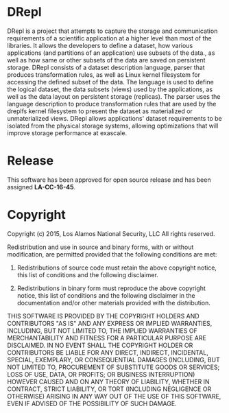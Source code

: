 # DRepl

DRepl is a project that attempts to capture the storage and
communication requirements of a scientific application at a higher
level than most of the libraries. It allows the developers to define a
dataset, how various applications (and partitions of an application)
use subsets of the data., as well as how same or other subsets of the
data are saved on persistent storage. DRepl consists of a dataset
description language, parser that produces transformation rules, as
well as Linux kernel filesystem for accessing the defined subset of
the data. The language is used to define the logical dataset, the data
subsets (views) used by the applications, as well as the data layout
on persistent storage (replicas). The parser uses the language
description to produce transformation rules that are used by the
dreplfs kernel filesystem to present the dataset as materialized or
unmaterialized views. DRepl allows applications' dataset
requirements to be isolated from the physical storage systems,
allowing optimizations that will improve storage performance at
exascale.

# Release

This software has been approved for open source release and has been
assigned **LA-CC-16-45**.

# Copyright

Copyright (c) 2015, Los Alamos National Security, LLC
All rights reserved.

Redistribution and use in source and binary forms, with or without
modification, are permitted provided that the following conditions are
met:

1. Redistributions of source code must retain the above copyright
notice, this list of conditions and the following disclaimer.

2. Redistributions in binary form must reproduce the above copyright
notice, this list of conditions and the following disclaimer in the
documentation and/or other materials provided with the distribution.

THIS SOFTWARE IS PROVIDED BY THE COPYRIGHT HOLDERS AND CONTRIBUTORS
"AS IS" AND ANY EXPRESS OR IMPLIED WARRANTIES, INCLUDING, BUT NOT
LIMITED TO, THE IMPLIED WARRANTIES OF MERCHANTABILITY AND FITNESS FOR
A PARTICULAR PURPOSE ARE DISCLAIMED. IN NO EVENT SHALL THE COPYRIGHT
HOLDER OR CONTRIBUTORS BE LIABLE FOR ANY DIRECT, INDIRECT, INCIDENTAL,
SPECIAL, EXEMPLARY, OR CONSEQUENTIAL DAMAGES (INCLUDING, BUT NOT
LIMITED TO, PROCUREMENT OF SUBSTITUTE GOODS OR SERVICES; LOSS OF USE,
DATA, OR PROFITS; OR BUSINESS INTERRUPTION) HOWEVER CAUSED AND ON ANY
THEORY OF LIABILITY, WHETHER IN CONTRACT, STRICT LIABILITY, OR TORT
(INCLUDING NEGLIGENCE OR OTHERWISE) ARISING IN ANY WAY OUT OF THE USE
OF THIS SOFTWARE, EVEN IF ADVISED OF THE POSSIBILITY OF SUCH DAMAGE.

